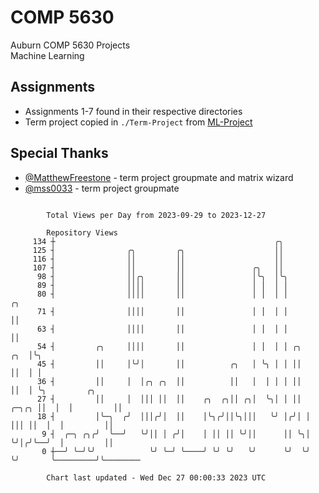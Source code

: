 # COMP 5630
Auburn COMP 5630 Projects  
Machine Learning

## Assignments
- Assignments 1-7 found in their respective directories
- Term project copied in `./Term-Project` from [ML-Project](https://github.com/wumphlett/ML-Project)

## Special Thanks
- [@MatthewFreestone](https://github.com/MatthewFreestone) - term project groupmate and matrix wizard
- [@mss0033](https://github.com/mss0033) - term project groupmate

```

        Total Views per Day from 2023-09-29 to 2023-12-27

        Repository Views
     134 ┼                                                 ╭╮
     125 ┤                ╭╮         ╭╮                    ││
     116 ┤                ││         ││                    ││
     107 ┤                ││         ││               ╭╮   ││
      98 ┤                ││╭╮       ││               │╰╮  │╰╮
      89 ┤                ││││       ││               │ │  │ │
      80 ┤                ││││       ││               │ │  │ │              ╭╮
      71 ┤                ││││       ││               │ │  │ │              ││
      63 ┤                ││││       ││               │ │  │ │              ││
      54 ┤         ╭╮     ││││       ││               │ │  │ │ ╭╮       ╭╮  │╰╮
      45 ┤         ││     │╰╯│       ││          ╭╮   │ ╰╮ │ │ ││       ││  │ │
      36 ┤         ││     │  │╭╮ ╭╮  ││          ││   │  │ │ │ ││       ││  │ ╰╮         ╭╮
      27 ┤         ││     │  │││ ││  ││    ╭╮  ╭╮││ ╭╮│  ╰╮│ │ ││ ╭─╮╭╮ ││  │  │         ││
      18 ┤         │╰─╮  ╭╯  │││╭╯│  ││    │╰╮╭╯││╰╮│││   ╰╯ │╭╯│ │ │││ ││  │  │         ││
       9 ┤  ╭─╮ ╭╮╭╯  ╰──╯   ╰╯││ │ ╭╯│    │ ││ ││ ╰╯││      ││ ╰╮│ ╰╯│╭╯╰──╯  │         ││
       0 ┼──╯ ╰─╯╰╯            ╰╯ ╰─╯ ╰────╯ ╰╯ ╰╯   ╰╯      ╰╯  ╰╯   ╰╯       ╰─────────╯╰────────

        Chart last updated - Wed Dec 27 00:00:33 2023 UTC
        
```
